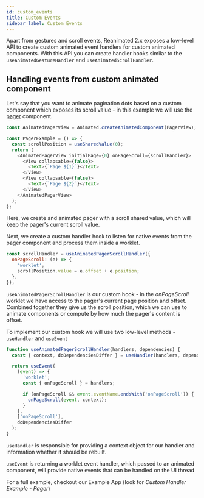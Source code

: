 ```yaml
---
id: custom_events
title: Custom Events
sidebar_label: Custom Events
---
```


Apart from gestures and scroll events, Reanimated 2.x exposes a low-level API to create custom animated event handlers for custom animated components. With this API you can create handler hooks similar to the `useAnimatedGestureHandler` and `useAnimatedScrollHandler`.

## Handling events from custom animated component

Let's say that you want to animate pagination dots based on a custom component which exposes its scroll value - in this example we will use the [pager](https://github.com/callstack/react-native-pager-view) component.

```js
const AnimatedPagerView = Animated.createAnimatedComponent(PagerView);

const PagerExample = () => {
  const scrollPosition = useSharedValue(0);
  return (
    <AnimatedPagerView initialPage={0} onPageScroll={scrollHandler}>
      <View collapsable={false}>
        <Text>{`Page ${1}`}</Text>
      </View>
      <View collapsable={false}>
        <Text>{`Page ${2}`}</Text>
      </View>
    </AnimatedPagerView>
  );
};
```

Here, we create and animated pager with a scroll shared value, which will keep the pager's current scroll value.

Next, we create a custom handler hook to listen for native events from the pager component and process them inside a worklet.

```js
const scrollHandler = useAnimatedPagerScrollHandler({
  onPageScroll: (e) => {
    'worklet';
    scrollPosition.value = e.offset + e.position;
  },
});
```

`useAnimatedPagerScrollHandler` is our custom hook - in the _onPageScroll_ worklet we have access to the pager's current page position and offset. Combined together they give us the scroll position, which we can use to animate components or compute by how much the pager's content is offset.

To implement our custom hook we will use two low-level methods - `useHandler` and `useEvent`

```js
function useAnimatedPagerScrollHandler(handlers, dependencies) {
  const { context, doDependenciesDiffer } = useHandler(handlers, dependencies);

  return useEvent(
    (event) => {
      'worklet';
      const { onPageScroll } = handlers;

      if (onPageScroll && event.eventName.endsWith('onPageScroll')) {
        onPageScroll(event, context);
      }
    },
    ['onPageScroll'],
    doDependenciesDiffer
  );
}
```

`useHandler` is responsible for providing a context object for our handler and information whether it should be rebuilt.

`useEvent` is returning a worklet event handler, which passed to an animated component, will provide native events that can be handled on the UI thread

For a full example, checkout our Example App (look for _Custom Handler Example - Pager_)
